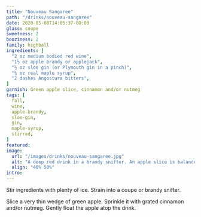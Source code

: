 ```yaml
---
title: "Nouveau Sangaree"
path: "/drinks/nouveau-sangaree"
date: 2020-05-08T14:05:37-08:00
glass: coupe
sweetness: 2
booziness: 2
family: highball
ingredients: [
  "2 oz medium bodied red wine",
  "1½ oz apple brandy or applejack",
  "½ oz sloe gin (or Plymouth gin in a pinch)",
  "¼ oz real maple syrup",
  "2 dashes Angostura bitters",
]
garnish: Green apple slice, cinnamon and/or nutmeg
tags: [
  fall,
  wine,
  apple-brandy,
  sloe-gin,
  gin,
  maple-syrup,
  stirred,
]
featured:
image:
  url: "/images/drinks/nouveau-sangaree.jpg"
  alt: "A deep red drink in a brandy snifter. An apple slice is balanced on the rim of the glass."
  align: "40% 50%"
intro:
---
```

Stir ingredients with plenty of ice.
Strain into a coupe or brandy snifter.

Slice a very thin wedge of green apple.
Sprinkle it with grated cinnamon and/or nutmeg.
Gently float the apple atop the drink.
